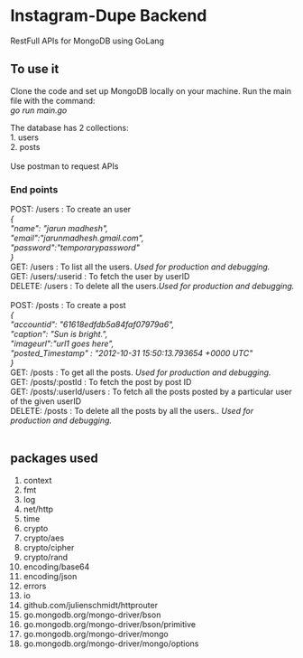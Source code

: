 # Instagram-Dupe Backend

RestFull APIs for MongoDB using GoLang

## To use it
Clone the code and set up MongoDB locally on your machine.
Run the main file with the command:
<br> _go run main.go_<br>

The database has 2 collections:
<br>1. users
<br>2. posts
<br><br>
Use postman to request APIs
### End points
POST:  /users :  To create an user <br>
_{  <br>
    "name": "jarun madhesh",<br>
    "email":"jarunmadhesh.gmail.com",<br>
    "password":"temporarypassword"<br>
}_<br> 
GET:  /users  : To list all the users. _Used for production and debugging._  <br>
GET:  /users/:userid :  To fetch the user by userID <br>
DELETE:  /users : To delete all the users._Used for production and debugging._ <br>
<br>
POST:  /posts : To create a post  <br>
_{<br>
    "accountid": "61618edfdb5a84faf07979a6",<br>
    "caption": "Sun is bright.",<br>
    "imageurl":"url1 goes here",<br>
    "posted_Timestamp" : "2012-10-31 15:50:13.793654 +0000 UTC"<br>
}_<br> 
GET:  /posts  : To get all the posts. _Used for production and debugging._  <br>
GET:  /posts/:postId :  To fetch the post by post ID  <br>
GET:  /posts/:userId/users :  To fetch all the posts posted by a particular user of the given userID  <br>
DELETE:  /posts : To delete all the posts by all the users.. _Used for production and debugging._ <br>
<br>



## packages used
1. context
2. fmt
3. log
4. net/http
5. time
6. crypto
7. crypto/aes
8. crypto/cipher
9. crypto/rand
10. encoding/base64
11. encoding/json
12. errors
13. io
14. github.com/julienschmidt/httprouter
15. go.mongodb.org/mongo-driver/bson
16.	go.mongodb.org/mongo-driver/bson/primitive
17.	go.mongodb.org/mongo-driver/mongo
18.	go.mongodb.org/mongo-driver/mongo/options
